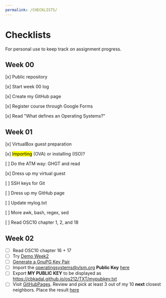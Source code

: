 ```yaml
---
permalink: /CHECKLISTS/
---
```


# Checklists
For personal use to keep track on assignment progress.

## Week 00
[x] Public repository

[x] Start week 00 log

[x] Create my GitHub page

[x] Register course through Google Forms

[x] Read "What defines an Operating Systems?"



## Week 01
[x] VirtualBox guest preparation

[x] <mark>Importing</mark> (OVA) or installing (ISO)?

[ ] Do the ATM way: GHGT and read

[x] Dress up my virtual guest

[ ] SSH keys for Git

[ ] Dress up my GitHub page

[ ] Update mylog.txt

[ ] More awk, bash, regex, sed

[ ] Read OSC10 chapter 1, 2, and 18

## Week 02
- [ ] Read OSC10 chapter 16 + 17
- [ ] Try [Demo Week2](https://github.com/UI-FASILKOM-OS/SistemOperasi/tree/master/Demos/)
- [ ] [Generate a GnuPG Key Pair](https://osp4diss.vlsm.org/ETC/ospubkey.txt) 
- [ ] Import the operatingsystems@vlsm.org **Public Key** [here](https://osp4diss.vlsm.org/ETC/ospubkey.txt)
- [ ] Export **MY PUBLIC KEY** to be displayed as https://cbkadal.github.io/os212/TXT/mypubkey.txt
- [ ] Visit [GitHubPages](https://os.vlsm.org/GitHubPages/). Review and pick at least 3 out of my 10 **next** closest neighbors. Place the result [here](https://cbkadal.github.io/os212/TXT/myrank.txt)